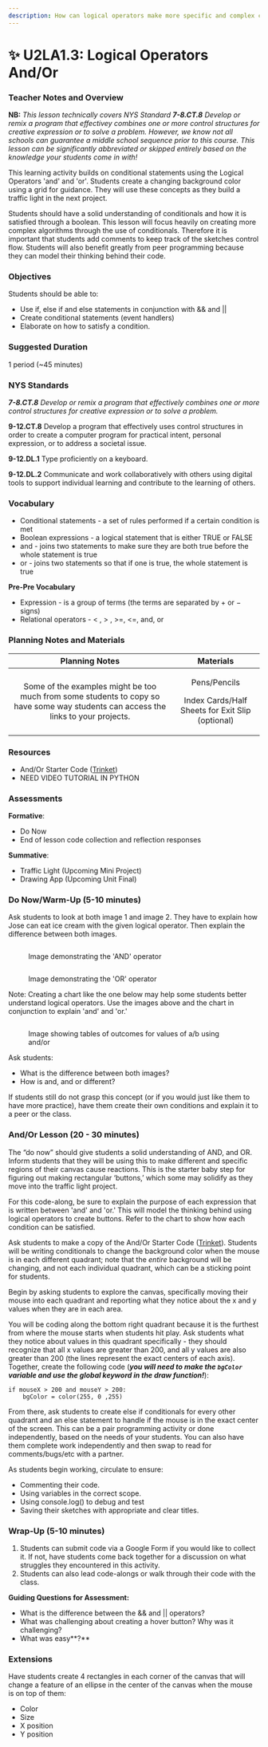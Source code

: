 ```yaml
---
description: How can logical operators make more specific and complex conditionals?
---
```


# ✨ U2LA1.3: Logical Operators And/Or

### Teacher Notes and Overview

**NB:** _This lesson technically covers NYS Standard **7-8.CT.8**_ _Develop or remix a program that effectivey combines one or more control structures for creative expression or to solve a problem. However, we know not all schools can guarantee a middle school sequence prior to this course. This lesson can be significantly abbreviated or skipped entirely based on the knowledge your students come in with!_

This learning activity builds on conditional statements using the Logical Operators 'and' and 'or'. Students create a changing background color using a grid for guidance. They will use these concepts as they build a traffic light in the next project.

Students should have a solid understanding of conditionals and how it is satisfied through a boolean. This lesson will focus heavily on creating more complex algorithms through the use of conditionals. Therefore it is important that students add comments to keep track of the sketches control flow. Students will also benefit greatly from peer programming because they can model their thinking behind their code.

### Objectives

Students should be able to:

* Use if, else if and else statements in conjunction with && and ||&#x20;
* Create conditional statements (event handlers)&#x20;
* Elaborate on how to satisfy a condition.

### Suggested Duration

1 period (\~45 minutes)

### NYS Standards

_**7-8.CT.8** Develop or remix a program that effectively combines one or more control structures for creative expression or to solve a problem._

**9-12.CT.8** Develop a program that effectively uses control structures in order to create a computer program for practical intent, personal expression, or to address a societal issue.

**9-12.DL.1** Type proficiently on a keyboard.

**9-12.DL.2** Communicate and work collaboratively with others using digital tools to support individual learning and contribute to the learning of others.

### Vocabulary

* Conditional statements - a set of rules performed if a certain condition is met&#x20;
* Boolean expressions - a logical statement that is either TRUE or FALSE&#x20;
* and - joins two statements to make sure they are both true before the whole statement is true
* or - joins two statements so that if one is true, the whole statement is true

**Pre-Pre Vocabulary**

* Expression - is a group of terms (the terms are separated by + or − signs)&#x20;
* Relational operators - < , > , >=, <=, and, or

### Planning Notes and Materials

|                                                            Planning Notes                                                           |                                     Materials                                     |
| :---------------------------------------------------------------------------------------------------------------------------------: | :-------------------------------------------------------------------------------: |
| Some of the examples might be too much from some students to copy so have some way students can access the links to your projects.  | <p>Pens/Pencils</p><p></p><p>Index Cards/Half Sheets for Exit Slip (optional)</p> |

### Resources

* And/Or Starter Code ([Trinket](https://trinket.io/python/e0b5c2fe4d))
* NEED VIDEO TUTORIAL IN PYTHON

### Assessments

**Formative**:

* Do Now
* End of lesson code collection and reflection responses

**Summative**:

* Traffic Light (Upcoming Mini Project)
* Drawing App (Upcoming Unit Final)

### Do Now/Warm-Up (5-10 minutes)

Ask students to look at both image 1 and image 2. They have to explain how Jose can eat ice cream with the given logical operator. Then explain the difference between both images.

<figure><img src="../.gitbook/assets/image (13) (1).png" alt=""><figcaption><p>Image demonstrating the 'AND' operator</p></figcaption></figure>

<figure><img src="../.gitbook/assets/image (3) (2).png" alt=""><figcaption><p>Image demonstrating the 'OR' operator</p></figcaption></figure>

Note: Creating a chart like the one below may help some students better understand logical operators. Use the images above and the chart in conjunction to explain 'and' and 'or.'

<figure><img src="../.gitbook/assets/image (6).png" alt=""><figcaption><p>Image showing tables of outcomes for values of a/b using and/or</p></figcaption></figure>

Ask students:

* What is the difference between both images?&#x20;
* How is and, and or different?

If students still do not grasp this concept (or if you would just like them to have more practice), have them create their own conditions and explain it to a peer or the class.

### And/Or Lesson (20 - 30 minutes)

The “do now” should give students a solid understanding of AND, and OR. Inform students that they will be using this to make different and specific regions of their canvas cause reactions. This is the starter baby step for figuring out making rectangular ‘buttons,’ which some may solidify as they move into the traffic light project.

For this code-along, be sure to explain the purpose of each expression that is written between 'and' and 'or.' This will model the thinking behind using logical operators to create buttons. Refer to the chart to show how each condition can be satisfied.

Ask students to make a copy of the And/Or Starter Code ([Trinket](https://trinket.io/python/e0b5c2fe4d)). Students will be writing conditionals to change the background color when the mouse is in each different quadrant; note that the _entire_ background will be changing, and not each individual quadrant, which can be a sticking point for students.

Begin by asking students to explore the canvas, specifically moving their mouse into each quadrant and reporting what they notice about the x and y values when they are in each area.

You will be coding along the bottom right quadrant because it is the furthest from where the mouse starts when students hit play. Ask students what they notice about values in this quadrant specifically - they should recognize that all x values are greater than 200, and all y values are also greater than 200 (the lines represent the exact centers of each axis). Together, create the following code (_**you will need to make the `bgColor` variable and use the global keyword in the draw function!**_):

```
if mouseX > 200 and mouseY > 200:
    bgColor = color(255, 0 ,255)
```

From there, ask students to create else if conditionals for every other quadrant and an else statement to handle if the mouse is in the exact center of the screen. This can be a pair programming activity or done independently, based on the needs of your students. You can also have them complete work independently and then swap to read for comments/bugs/etc with a partner.

As students begin working, circulate to ensure:

* Commenting their code.&#x20;
* Using variables in the correct scope.&#x20;
* Using console.log() to debug and test&#x20;
* Saving their sketches with appropriate and clear titles.

### Wrap-Up (5-10 minutes)

1. Students can submit code via a Google Form if you would like to collect it. If not, have students come back together for a discussion on what struggles they encountered in this activity.&#x20;
2. Students can also lead code-alongs or walk through their code with the class.

**Guiding Questions for Assessment:**

* What is the difference between the && and || operators?&#x20;
* What was challenging about creating a hover button? Why was it challenging?&#x20;
* What was easy**?**

### Extensions

Have students create 4 rectangles in each corner of the canvas that will change a feature of an ellipse in the center of the canvas when the mouse is on top of them:

* Color&#x20;
* Size&#x20;
* X position&#x20;
* Y position
